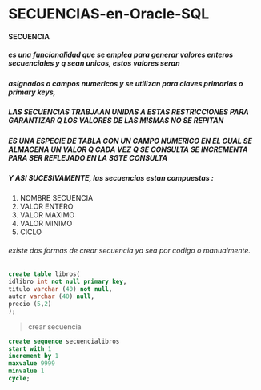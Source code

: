 # SECUENCIAS-en-Oracle-SQL

#### SECUENCIA
##### es una funcionalidad que se emplea para generar valores enteros secuenciales y q  sean unicos, estos valores seran 
##### asignados a campos numericos y se utilizan para claves primarias o primary keys,
##### LAS SECUENCIAS TRABJAAN UNIDAS A ESTAS RESTRICCIONES PARA GARANTIZAR Q LOS VALORES DE LAS MISMAS NO SE REPITAN
##### ES UNA ESPECIE DE TABLA CON UN CAMPO NUMERICO EN EL CUAL SE ALMACENA UN VALOR Q CADA VEZ Q SE CONSULTA SE INCREMENTA PARA SER REFLEJADO EN LA SGTE CONSULTA
##### Y ASI SUCESIVAMENTE, las secuencias estan compuestas : 

1. NOMBRE SECUENCIA
2. VALOR ENTERO
3. VALOR MAXIMO
4. VALOR MINIMO
5. CICLO

###### existe dos formas de crear secuencia ya sea por codigo o manualmente.

```sql
create table libros(
idlibro int not null primary key,
titulo varchar (40) not null,
autor varchar (40) null,
precio (5,2)
);
```

> crear secuencia 
```sql
create sequence secuencialibros
start with 1
increment by 1
maxvalue 9999
minvalue 1
cycle;
```
